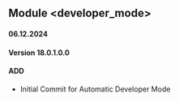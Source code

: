 ## Module <developer_mode>

#### 06.12.2024
#### Version 18.0.1.0.0
#### ADD
- Initial Commit for Automatic Developer Mode
